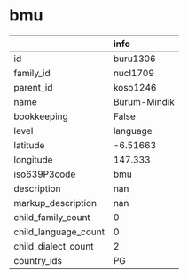 # bmu
|                      | info         |
|:---------------------|:-------------|
| id                   | buru1306     |
| family_id            | nucl1709     |
| parent_id            | koso1246     |
| name                 | Burum-Mindik |
| bookkeeping          | False        |
| level                | language     |
| latitude             | -6.51663     |
| longitude            | 147.333      |
| iso639P3code         | bmu          |
| description          | nan          |
| markup_description   | nan          |
| child_family_count   | 0            |
| child_language_count | 0            |
| child_dialect_count  | 2            |
| country_ids          | PG           |